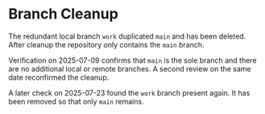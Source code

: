 # Branch Cleanup

The redundant local branch `work` duplicated `main` and has been deleted. After cleanup the repository only contains the `main` branch.

Verification on 2025-07-09 confirms that `main` is the sole branch and there are no additional local or remote branches. A second review on the same date reconfirmed the cleanup.

A later check on 2025-07-23 found the `work` branch present again. It has been removed so that only `main` remains.
